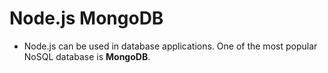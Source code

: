 # Node.js MongoDB

* Node.js can be used in database applications. One of the most popular NoSQL database is __MongoDB__.